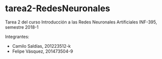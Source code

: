 # tarea2-RedesNeuronales
Tarea 2 del curso Introducción a las Redes Neuronales Artificiales INF-395, semestre 2018-1

Integrantes:
* Camilo Saldías, 201223512-k
* Felipe Vásquez, 201473504-9
